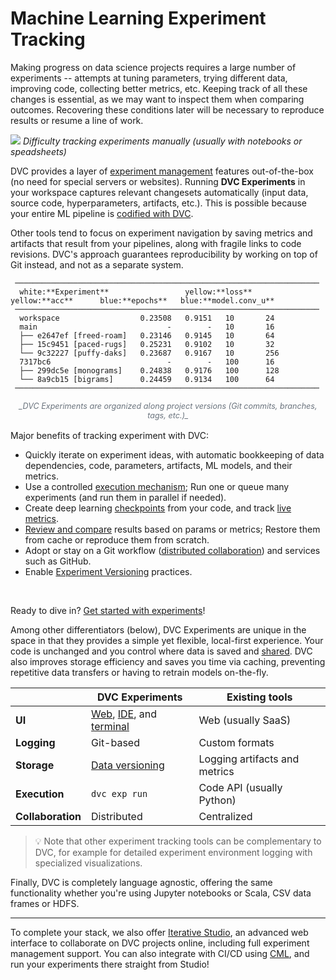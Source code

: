 # Machine Learning Experiment Tracking

Making progress on data science projects requires a large number of
<abbr>experiments</abbr> -- attempts at tuning parameters, trying different
data, improving code, collecting better metrics, etc. Keeping track of all these
changes is essential, as we may want to inspect them when comparing outcomes.
Recovering these conditions later will be necessary to reproduce results or
resume a line of work.

![](/img/natural-experimentation.png) _Difficulty tracking experiments manually
(usually with notebooks or speadsheets)_

DVC provides a layer of [experiment management] features out-of-the-box (no need
for special servers or websites). Running **DVC Experiments** in your workspace
captures relevant changesets automatically (input data, source code,
hyperparameters, artifacts, etc.). This is possible because your entire ML
pipeline is [codified with DVC].

Other tools tend to focus on experiment navigation by saving metrics and
artifacts that result from your pipelines, along with fragile links to code
revisions. DVC's approach guarantees reproducibility by working on top of Git
instead, and not as a separate system.

[experiment management]: /doc/user-guide/experiment-management
[codified with dvc]: /doc/user-guide/project-structure/dvcyaml-files
[versioning everything]: /doc/use-cases/versioning-data-and-models

```dvctable
 ────────────────────────────────────────────────────────────────────
  white:**Experiment**                 yellow:**loss**      yellow:**acc**      blue:**epochs**   blue:**model.conv_u**
 ────────────────────────────────────────────────────────────────────
  workspace                  0.23508   0.9151   10       24
  main                             -        -   10       16
  ├── e2647ef [freed-roam]   0.23146   0.9145   10       64
  ├── 15c9451 [paced-rugs]   0.25231   0.9102   10       32
  └── 9c32227 [puffy-daks]   0.23687   0.9167   10       256
  7317bc6                          -        -   100      16
  ├── 299dc5e [monograms]    0.24838   0.9176   100      128
  └── 8a9cb15 [bigrams]      0.24459   0.9134   100      64
 ────────────────────────────────────────────────────────────────────
```

<div style="position: relative; display: block; margin-left: auto; margin-right: auto; max-width: 700px; margin-bottom: 16px;">
  <em style="color: #6a737d; font-size: 0.9em; display: block; text-align: center;">
    _DVC Experiments are organized along project versions (Git commits,
    branches, tags, etc.)_
  </em>
</div>

Major benefits of tracking experiment with DVC:

- Quickly iterate on experiment ideas, with automatic bookkeeping of data
  dependencies, code, <abbr>parameters</abbr>, artifacts, ML models, and their
  <abbr>metrics</abbr>.
- Use a controlled [execution mechanism]; Run one or queue many experiments (and
  run them in parallel if needed).
- Create deep learning [checkpoints] from your code, and track
  [live metrics](/doc/dvclive).
- [Review and compare] results based on params or metrics; Restore them from
  <abbr>cache</abbr> or reproduce them from scratch.
- Adopt or stay on a Git workflow ([distributed collaboration][shared]) and
  services such as GitHub.
- Enable [Experiment Versioning] practices.

[execution mechanism]: /doc/user-guide/experiment-management/running-experiments
[checkpoints]: /doc/user-guide/experiment-management/checkpoints
[review and compare]:
  /doc/user-guide/experiment-management/comparing-experiments
[experiment versioning]: /blog/ml-experiment-versioning

<br/>

<admon icon="book">

Ready to dive in? [Get started with experiments]!

[get started with experiments]: /doc/start/experiment-management/experiments

</admon>

Among other differentiators (below), DVC Experiments are unique in the space in
that they provides a simple yet flexible, local-first experience. Your code is
unchanged and you control where data is saved and [shared]. DVC also improves
storage efficiency and saves you time via <abbr>caching</abbr>, preventing
repetitive data transfers or having to retrain models on-the-fly.

|                   | DVC Experiments              | Existing tools                |
| ----------------- | ---------------------------- | ----------------------------- |
| **UI**            | [Web], [IDE], and [terminal] | Web (usually SaaS)            |
| **Logging**       | Git-based                    | Custom formats                |
| **Storage**       | [Data versioning]            | Logging artifacts and metrics |
| **Execution**     | `dvc exp run`                | Code API (usually Python)     |
| **Collaboration** | Distributed                  | Centralized                   |

[data versioning]: /doc/use-cases/versioning-data-and-models
[web]: /doc/studio
[ide]: /doc/vs-code-extension
[terminal]: /doc/command-reference

> 💡 Note that other experiment tracking tools can be complementary to DVC, for
> example for detailed experiment environment logging with specialized
> visualizations.

Finally, DVC is completely language agnostic, offering the same functionality
whether you're using Jupyter notebooks or Scala, CSV data frames or HDFS.

---

To complete your stack, we also offer [Iterative Studio], an advanced web
interface to collaborate on DVC projects online, including full experiment
management support. You can also integrate with CI/CD using [CML], and run your
experiments there straight from Studio!

[shared]: /doc/user-guide/experiment-management/sharing-experiments
[iterative studio]: /doc/studio
[cml]: https://cml.dev/
